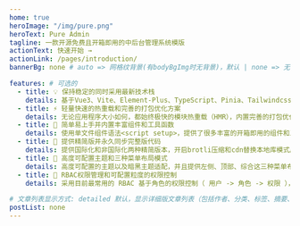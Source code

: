 ```yaml
---
home: true
heroImage: "/img/pure.png"
heroText: Pure Admin
tagline: 一款开源免费且开箱即用的中后台管理系统模版
actionText: 快速开始 →
actionLink: /pages/introduction/
bannerBg: none # auto => 网格纹背景(有bodyBgImg时无背景)，默认 | none => 无 | '大图地址' | background: 自定义背景样式       提示：如发现文本颜色不适应您的背景时可以到palette.styl修改$bannerTextColor变量

features: # 可选的
  - title: 💡 保持稳定的同时采用最新技术栈
    details: 基于Vue3、Vite、Element-Plus、TypeScript、Pinia、Tailwindcss等最新技术栈开发
  - title: ⚡️ 轻量快速的热重载和完善的打包优化方案
    details: 无论应用程序大小如何，都始终极快的模块热重载（HMR），内置完善的打包优化方案
  - title: 🤙 简单易上手并内置丰富组件和工具函数
    details: 使用单文件组件语法<script setup>，提供了很多丰富的开箱即用的组件和工具库
  - title: 👋 提供精简版并永久同步完整版代码
    details: 提供国际化和非国际化两种精简版本，开启brotli压缩和cdn替换本地库模式后，打包大小低于500kb
  - title: 🔩 高度可配置主题和三种菜单布局模式
    details: 高度可配置的主题以及暗黑主题适配，并且提供左侧、顶部、综合这三种菜单布局模式
  - title: 🔑 RBAC权限管理和可配置粒度的权限控制
    details: 采用目前最常用的 RBAC 基于角色的权限控制（ 用户 -> 角色 -> 权限 ），可配置各种粒度的权限

# 文章列表显示方式: detailed 默认，显示详细版文章列表（包括作者、分类、标签、摘要、分页等）| simple => 显示简约版文章列表（仅标题和日期）| none 不显示文章列表
postList: none
---
```

